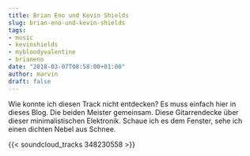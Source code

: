 ```yaml
---
title: Brian Eno und Kevin Shields
slug: brian-eno-und-kevin-shields
tags:
- music
- kevinshields
- mybloodyvalentine
- brianeno
date: "2018-03-07T08:58:00+01:00"
author: marvin
draft: false
---
```

Wie konnte ich diesen Track nicht entdecken? Es muss einfach hier in dieses Blog. Die beiden Meister gemeinsam. Diese Gitarrendecke über dieser minimalistischen Elektronik. Schaue ich es dem Fenster, sehe ich einen dichten Nebel aus Schnee.

{{< soundcloud_tracks 348230558 >}}